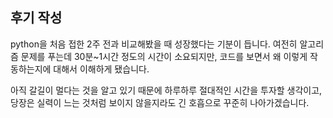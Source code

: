 ## 후기 작성

python을 처음 접한 2주 전과 비교해봤을 때 성장했다는 기분이 듭니다.
여전히 알고리즘 문제를 푸는데 30분~1시간 정도의 시간이 소요되지만, 코드를 보면서 왜 이렇게 작동하는지에 대해서 이해하게 됐습니다.

아직 갈길이 멀다는 것을 알고 있기 때문에 하루하루 절대적인 시간을 투자할 생각이고, 당장은 실력이 느는 것처럼 보이지 않을지라도 긴 호흡으로 꾸준히 나아가겠습니다.
